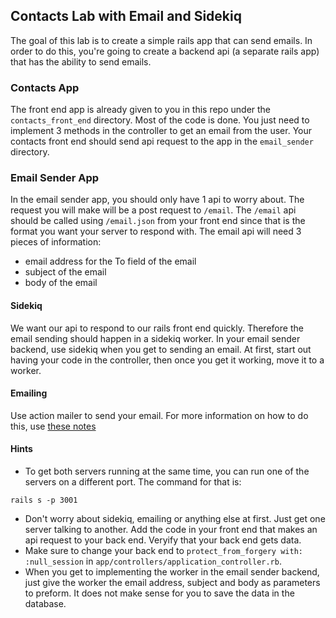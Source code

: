 ## Contacts Lab with Email and Sidekiq

The goal of this lab is to create a simple rails app that can send emails.  In order to do this, you're going to create a backend api (a separate rails app) that  has the ability to send emails.

### Contacts App

The front end app is already given to you in this repo under the `contacts_front_end` directory.  Most of the code is done.  You just need to implement 3 methods in the controller to get an email from the user.  Your contacts front end should send api request to the app in the `email_sender` directory.

### Email Sender App

In the email sender app, you should only have 1 api to worry about.  The request you will make will be a post request to `/email`.  The `/email` api should be called using `/email.json` from your front end since that is the format you want your server to respond with. The email api will need 3 pieces of information:

* email address for the To field of the email
* subject of the email
* body of the email

#### Sidekiq

We want our api to respond to our rails front end quickly.  Therefore the email sending should happen in a sidekiq worker.  In your email sender backend, use sidekiq when you get to sending an email.  At first, start out having your code in the controller, then once you get it working, move it to a worker.

#### Emailing

Use action mailer to send your email. For more information on how to do this, use [these notes](https://github.com/wdi-sf-march-2014/notes/blob/master/RedisSidekiqAndActionMailer/redis_sidekiq_and_action_mailer.md)

#### Hints

* To get both servers running at the same time, you can run one of the servers on a different port.  The command for that is:

```
rails s -p 3001
```

* Don't worry about sidekiq, emailing or anything else at first.  Just get one server talking to another.  Add the code in your front end that makes an api request to your back end.  Veryify that your back end gets data.
* Make sure to change your back end to `protect_from_forgery with: :null_session` in `app/controllers/application_controller.rb`.
* When you get to implementing the worker in the email sender backend, just give the worker the email address, subject and body as parameters to preform.  It does not make sense for you to save the data in the database.

